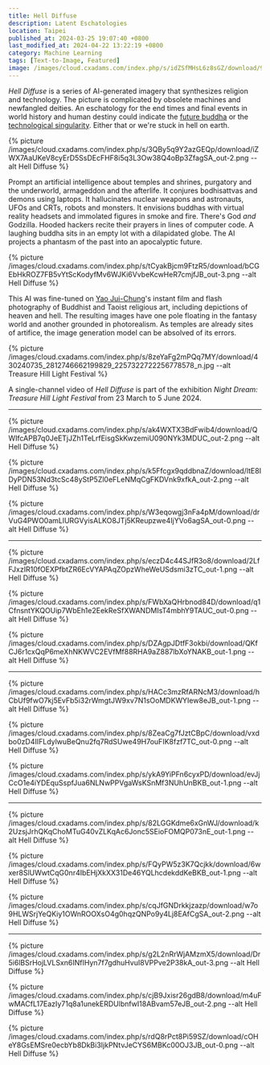 ```yaml
---
title: Hell Diffuse
description: Latent Eschatologies
location: Taipei
published_at: 2024-03-25 19:07:40 +0800
last_modified_at: 2024-04-22 13:22:19 +0800
category: Machine Learning
tags: [Text-to-Image, Featured]
image: /images/cloud.cxadams.com/index.php/s/idZSfMHsL6z8sGZ/download/9InhsrTptK4rLdSNeVmbBwiwQWIN62tm7rAYrmysXJpeme8kA_out-2.png
---
```


*Hell Diffuse* is a series of AI-generated imagery that synthesizes religion and
technology. The picture is complicated by obsolete machines and newfangled
deities. An eschatology for the end times and final events in world history and
human destiny could indicate the [future buddha] or the [technological
singularity]. Either that or we're stuck in hell on earth.

{% picture /images/cloud.cxadams.com/index.php/s/3QBy5q9Y2azGEQp/download/iZWX7AaUKeV8cyErD5SsDEcFHF8i5q3L3Ow38Q4oBp3ZfagSA_out-2.png --alt Hell Diffuse %}

Prompt an artificial intelligence about temples and shrines, purgatory and the
underworld, armageddon and the afterlife. It conjures bodhisattvas and demons
using laptops. It hallucinates nuclear weapons and astronauts, UFOs and CRTs,
robots and monsters. It envisions buddhas with virtual reality headsets and
immolated figures in smoke and fire. There's God *and* Godzilla. Hooded hackers
recite their prayers in lines of computer code. A laughing buddha sits in an
empty lot with a dilapidated globe. The AI projects a phantasm of the past into
an apocalyptic future.

{% picture /images/cloud.cxadams.com/index.php/s/tCyakBjcm9FtzR5/download/bCGEbHkROZ7FB5vYtScKodyfMv6WJKi6VvbeKcwHeR7cmjfJB_out-3.png --alt Hell Diffuse %}

This AI was fine-tuned on [Yao Jui-Chung]'s instant film and flash photography
of Buddhist and Taoist religious art, including depictions of heaven and
hell. The resulting images have one pole floating in the fantasy world and
another grounded in photorealism. As temples are already sites of artifice, the
image generation model can be absolved of its errors.

{% picture /images/cloud.cxadams.com/index.php/s/8zeYaFg2mPQq7MY/download/430240735_2812746662199829_2257322722256778578_n.jpg --alt Treasure Hill Light Festival %}

A single-channel video of *Hell Diffuse* is part of the exhibition *Night Dream:
Treasure Hill Light Festival* from 23 March to 5 June 2024.

---

{% picture /images/cloud.cxadams.com/index.php/s/ak4WXTX3BdFwib4/download/QWIfcAPB7q0JeETjJZh1TeLrfEisgSkKwzemiU090NYk3MDUC_out-2.png --alt Hell Diffuse %}

{% picture /images/cloud.cxadams.com/index.php/s/k5Ffcgx9qddbnaZ/download/ltE8IDyPDN53Nd3tcSc48yStP5Zl0eFLeNMqCgFKDVnk9xfkA_out-2.png --alt Hell Diffuse %}

{% picture /images/cloud.cxadams.com/index.php/s/W3eqowgj3nFa4pM/download/drVuG4PWO0amLlURGVyisALKO8JTj5KReupzwe4IjYVo6agSA_out-0.png --alt Hell Diffuse %}

---

{% picture /images/cloud.cxadams.com/index.php/s/eczD4c44SJfR3o8/download/2LfFJxzIR10fOEXPfbtZR6EcVYAPAqZOpzWheWeUSdsmi3zTC_out-1.png --alt Hell Diffuse %}

{% picture /images/cloud.cxadams.com/index.php/s/FWbXaQHrbnod84D/download/q1CfnsntYKQOUip7WbEh1e2EekReSfXWANDMIsT4mbhY9TAUC_out-0.png --alt Hell Diffuse %}

{% picture /images/cloud.cxadams.com/index.php/s/DZAgpJDtfF3okbi/download/QKfCJ6r1cxQqP6meXhNKWVC2EVfMf88RHA9aZ887lbXoYNAKB_out-1.png --alt Hell Diffuse %}

---

{% picture /images/cloud.cxadams.com/index.php/s/HACc3mzRfARNcM3/download/hCbUf9fwO7kj5EvFb5i32rWmgtJW9xv7N1sOoMDKWYIew8eJB_out-1.png --alt Hell Diffuse %}

{% picture /images/cloud.cxadams.com/index.php/s/8ZeaCg7fJztCBpC/download/vxdbo0zD4IIFLdylwuBeQnu2fq7RdSUwe49H7ouFIK8fzf7TC_out-0.png --alt Hell Diffuse %}

{% picture /images/cloud.cxadams.com/index.php/s/ykA9YiPFn6cyxPD/download/evJjCcO1e4iYDEquSspfJua6NLNwPPVgaWsKSnMf3NUhUnBKB_out-1.png --alt Hell Diffuse %}

---

{% picture /images/cloud.cxadams.com/index.php/s/82LGGKdme6xGnWJ/download/k2UzsjJrhQKqChoMTuG40vZLKqAc6Jonc5SEioFOMQP073nE_out-1.png --alt Hell Diffuse %}

{% picture /images/cloud.cxadams.com/index.php/s/FQyPW5z3K7Qcjkk/download/6wxer8SlUWwtCqG0nr4IbEHjXkXX31De46YQLhcdekddKeBKB_out-1.png --alt Hell Diffuse %}

{% picture /images/cloud.cxadams.com/index.php/s/cqJfGNDrkkjzazp/download/w7o9HLWSrjYeQKiy1OWnROOXsO4g0hqzQNPo9y4Lj8EAfCgSA_out-2.png --alt Hell Diffuse %}

---

{% picture /images/cloud.cxadams.com/index.php/s/g2L2nRrWjAMzmX5/download/Dr5i6lBSrHojLVLSxn6INfIHyn7f7gdhuHvuI8VPPve2P38kA_out-3.png --alt Hell Diffuse %}

{% picture /images/cloud.cxadams.com/index.php/s/cjB9Jxisr26gdB8/download/m4uFwMACfL17EazIy71q8a1unekERDUlbnfwI18ABvam57eJB_out-2.png --alt Hell Diffuse %}

{% picture /images/cloud.cxadams.com/index.php/s/rdQ8rPct8Pi59SZ/download/cOHeY8GsEMSre0ecbYb8DkBi3IjkPNtvJeCYS6MBKc00OJ3JB_out-0.png --alt Hell Diffuse %}

[future buddha]: https://en.wikipedia.org/wiki/Maitreya
[technological singularity]: https://en.wikipedia.org/wiki/Technological_singularity
[Yao Jui-Chung]: https://www.yaojuichung.com/
